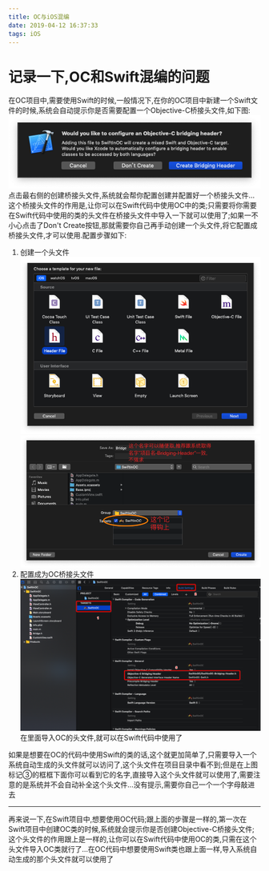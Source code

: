 ```yaml
---
title: OC与iOS混编
date: 2019-04-12 16:37:33
tags: iOS
---
```



# 记录一下,OC和Swift混编的问题

在OC项目中,需要使用Swift的时候,一般情况下,在你的OC项目中新建一个Swift文件的时候,系统会自动提示你是否需要配置一个Objective-C桥接头文件,如下图:![](https://github.com/masterKing/markDownPictures/blob/master/Snip20190412_4.png?raw=true)
点击最右侧的创建桥接头文件,系统就会帮你配置创建并配置好一个桥接头文件...这个桥接头文件的作用是,让你可以在Swift代码中使用OC中的类;只需要将你需要在Swift代码中使用的类的头文件在桥接头文件中导入一下就可以使用了;如果一不小心点击了Don't Create按钮,那就需要你自己再手动创建一个头文件,将它配置成桥接头文件,才可以使用.配置步骤如下:

1. 创建一个头文件
 ![](https://github.com/masterKing/markDownPictures/blob/master/Snip20190412_5.png?raw=true)
 ![](https://github.com/masterKing/markDownPictures/blob/master/Snip20190412_6.png?raw=true)
2. 配置成为OC桥接头文件
 ![](https://github.com/masterKing/markDownPictures/blob/master/Snip20190412_7.png?raw=true)
在里面导入OC的头文件,就可以在Swift代码中使用了

如果是想要在OC的代码中使用Swift的类的话,这个就更加简单了,只需要导入一个系统自动生成的头文件就可以访问了,这个头文件在项目目录中看不到;但是在上图标记③的框框下面你可以看到它的名字,直接导入这个头文件就可以使用了,需要注意的是系统并不会自动补全这个头文件...没有提示,需要你自己一个一个字母敲进去

<hr/>

再来说一下,在Swift项目中,想要使用OC代码;跟上面的步骤是一样的,第一次在Swift项目中创建OC类的时候,系统就会提示你是否创建Objective-C桥接头文件;这个头文件的作用跟上是一样的,让你可以在Swift代码中使用OC的类,只需在这个头文件导入OC类就行了...在OC代码中想要使用Swift类也跟上面一样,导入系统自动生成的那个头文件就可以使用了
